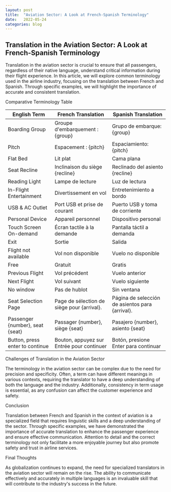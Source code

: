 ```yaml
---
layout: post
title:  "Aviation Sector: A Look at French-Spanish Terminology"
date:   2022-05-24
categories: blog
---
```


## Translation in the Aviation Sector: A Look at French-Spanish Terminology

Translation in the aviation sector is crucial to ensure that all passengers, regardless of their native language, understand critical information during their flight experience. In this article, we will explore common terminology used in the airline industry, focusing on the translation between French and Spanish. Through specific examples, we will highlight the importance of accurate and consistent translation.

 Comparative Terminology Table

| **English Term**                | **French Translation**                | **Spanish Translation**          |
|----------------------------------|--------------------------------------|----------------------------------|
| Boarding Group                   | Groupe d'embarquement : {group}     | Grupo de embarque: {group}      |
| Pitch                            | Espacement : {pitch}                 | Espaciamiento: {pitch}          |
| Flat Bed                         | Lit plat                             | Cama plana                       |
| Seat Recline                    | Inclinaison du siège {recline}      | Reclinado del asiento {recline}  |
| Reading Light                    | Lampe de lecture                     | Luz de lectura                   |
| In-Flight Entertainment          | Divertissement en vol                | Entretenimiento a bordo          |
| USB & AC Outlet                  | Port USB et prise de courant         | Puerto USB y toma de corriente   |
| Personal Device                  | Appareil personnel                   | Dispositivo personal             |
| Touch Screen On-demand           | Écran tactile à la demande           | Pantalla táctil a demanda        |
| Exit                             | Sortie                               | Salida                           |
| Flight not available             | Vol non disponible                   | Vuelo no disponible               |
| Free                             | Gratuit                              | Gratis                            |
| Previous Flight                  | Vol précédent                        | Vuelo anterior                   |
| Next Flight                      | Vol suivant                          | Vuelo siguiente                  |
| No window                        | Pas de hublot                       | Sin ventana                      |
| Seat Selection Page              | Page de sélection de siège pour {arrival}. | Página de selección de asientos para {arrival}. |
| Passenger {number}, seat {seat}  | Passager {number}, siège {seat}     | Pasajero {number}, asiento {seat} |
| Button, press enter to continue  | Bouton, appuyez sur Entrée pour continuer | Botón, presione Enter para continuar |

Challenges of Translation in the Aviation Sector

The terminology in the aviation sector can be complex due to the need for precision and specificity. Often, a term can have different meanings in various contexts, requiring the translator to have a deep understanding of both the language and the industry. Additionally, consistency in term usage is essential, as any confusion can affect the customer experience and safety.

Conclusion

Translation between French and Spanish in the context of aviation is a specialized field that requires linguistic skills and a deep understanding of the sector. Through specific examples, we have demonstrated the importance of accurate translation to enhance the passenger experience and ensure effective communication. Attention to detail and the correct terminology not only facilitate a more enjoyable journey but also promote safety and trust in airline services.

Final Thoughts

As globalization continues to expand, the need for specialized translators in the aviation sector will remain on the rise. The ability to communicate effectively and accurately in multiple languages is an invaluable skill that will contribute to the industry's success in the future.
